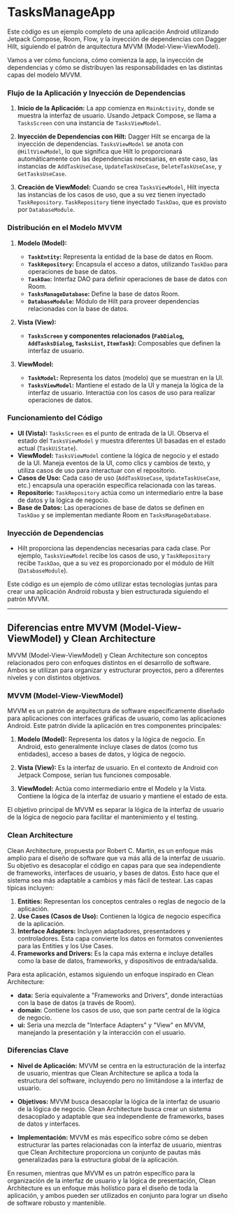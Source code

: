 # TasksManageApp

Este código es un ejemplo completo de una aplicación Android utilizando Jetpack Compose, Room, Flow, y la inyección de dependencias con Dagger Hilt, 
siguiendo el patrón de arquitectura MVVM (Model-View-ViewModel). 

Vamos a ver cómo funciona, cómo comienza la app, la inyección de dependencias y cómo se distribuyen las responsabilidades en las distintas capas del modelo MVVM.

### Flujo de la Aplicación y Inyección de Dependencias

1. **Inicio de la Aplicación:**
   La app comienza en `MainActivity`, donde se muestra la interfaz de usuario. Usando Jetpack Compose, se llama a `TasksScreen` con una instancia de `TasksViewModel`.

2. **Inyección de Dependencias con Hilt:**
   Dagger Hilt se encarga de la inyección de dependencias. `TasksViewModel` se anota con `@HiltViewModel`, lo que significa que Hilt lo proporcionará automáticamente con
   las dependencias necesarias, en este caso, las instancias de `AddTaskUseCase`, `UpdateTaskUseCase`, `DeleteTaskUseCase`, y `GetTasksUseCase`.

4. **Creación de ViewModel:**
   Cuando se crea `TasksViewModel`, Hilt inyecta las instancias de los casos de uso, que a su vez tienen inyectado `TaskRepository`. `TaskRepository` tiene inyectado `TaskDao`,
   que es provisto por `DatabaseModule`.

### Distribución en el Modelo MVVM

1. **Modelo (Model):**
   - **`TaskEntity`:** Representa la entidad de la base de datos en Room.
   - **`TaskRepository`:** Encapsula el acceso a datos, utilizando `TaskDao` para operaciones de base de datos.
   - **`TaskDao`:** Interfaz DAO para definir operaciones de base de datos con Room.
   - **`TasksManageDatabase`:** Define la base de datos Room.
   - **`DatabaseModule`:** Módulo de Hilt para proveer dependencias relacionadas con la base de datos.

2. **Vista (View):**
   - **`TasksScreen` y componentes relacionados (`FabDialog`, `AddTasksDialog`, `TasksList`, `ItemTask`):** Composables que definen la interfaz de usuario.

3. **ViewModel:**
   - **`TaskModel`:** Representa los datos (modelo) que se muestran en la UI.
   - **`TasksViewModel`:** Mantiene el estado de la UI y maneja la lógica de la interfaz de usuario. Interactúa con los casos de uso para realizar operaciones de datos.

### Funcionamiento del Código

- **UI (Vista):** `TasksScreen` es el punto de entrada de la UI. Observa el estado del `TasksViewModel` y muestra diferentes UI basadas en el estado actual (`TaskUiState`).
- **ViewModel:** `TasksViewModel` contiene la lógica de negocio y el estado de la UI. Maneja eventos de la UI, como clics y cambios de texto, y utiliza casos de uso para interactuar con el repositorio.
- **Casos de Uso:** Cada caso de uso (`AddTaskUseCase`, `UpdateTaskUseCase`, etc.) encapsula una operación específica relacionada con las tareas.
- **Repositorio:** `TaskRepository` actúa como un intermediario entre la base de datos y la lógica de negocio.
- **Base de Datos:** Las operaciones de base de datos se definen en `TaskDao` y se implementan mediante Room en `TasksManageDatabase`.

### Inyección de Dependencias

- Hilt proporciona las dependencias necesarias para cada clase. Por ejemplo, `TasksViewModel` recibe los casos de uso, y `TaskRepository` recibe `TaskDao`,
  que a su vez es proporcionado por el módulo de Hilt (`DatabaseModule`).

Este código es un ejemplo de cómo utilizar estas tecnologías juntas para crear una aplicación Android robusta y bien estructurada siguiendo el patrón MVVM.

-----

## Diferencias entre MVVM (Model-View-ViewModel) y Clean Architecture

MVVM (Model-View-ViewModel) y Clean Architecture son conceptos relacionados pero con enfoques distintos en el desarrollo de software. Ambos se utilizan para organizar y estructurar proyectos, pero a diferentes niveles y con distintos objetivos.

### MVVM (Model-View-ViewModel)

MVVM es un patrón de arquitectura de software específicamente diseñado para aplicaciones con interfaces gráficas de usuario, como las aplicaciones Android. Este patrón divide la aplicación en tres componentes principales:

1. **Modelo (Model):** Representa los datos y la lógica de negocio. En Android, esto generalmente incluye clases de datos (como tus entidades), acceso a bases de datos, y lógica de negocio.

2. **Vista (View):** Es la interfaz de usuario. En el contexto de Android con Jetpack Compose, serían tus funciones composable.

3. **ViewModel:** Actúa como intermediario entre el Modelo y la Vista. Contiene la lógica de la interfaz de usuario y mantiene el estado de esta.

El objetivo principal de MVVM es separar la lógica de la interfaz de usuario de la lógica de negocio para facilitar el mantenimiento y el testing.

### Clean Architecture

Clean Architecture, propuesta por Robert C. Martin, es un enfoque más amplio para el diseño de software que va más allá de la interfaz de usuario. Su objetivo es desacoplar el código en capas para que sea independiente de frameworks, interfaces de usuario, y bases de datos. Esto hace que el sistema sea más adaptable a cambios y más fácil de testear. Las capas típicas incluyen:

1. **Entities:** Representan los conceptos centrales o reglas de negocio de la aplicación.
2. **Use Cases (Casos de Uso):** Contienen la lógica de negocio específica de la aplicación.
3. **Interface Adapters:** Incluyen adaptadores, presentadores y controladores. Esta capa convierte los datos en formatos convenientes para las Entities y los Use Cases.
4. **Frameworks and Drivers:** Es la capa más externa e incluye detalles como la base de datos, frameworks, y dispositivos de entrada/salida.

Para esta aplicación, estamos siguiendo un enfoque inspirado en Clean Architecture:

- **data:** Sería equivalente a "Frameworks and Drivers", donde interactúas con la base de datos (a través de Room).
- **domain:** Contiene los casos de uso, que son parte central de la lógica de negocio.
- **ui:** Sería una mezcla de "Interface Adapters" y "View" en MVVM, manejando la presentación y la interacción con el usuario.

### Diferencias Clave

- **Nivel de Aplicación:** MVVM se centra en la estructuración de la interfaz de usuario, mientras que Clean Architecture se aplica a toda la estructura del software, incluyendo pero no limitándose a la interfaz de usuario.

- **Objetivos:** MVVM busca desacoplar la lógica de la interfaz de usuario de la lógica de negocio. Clean Architecture busca crear un sistema desacoplado y adaptable que sea independiente de frameworks, bases de datos y interfaces.

- **Implementación:** MVVM es más específico sobre cómo se deben estructurar las partes relacionadas con la interfaz de usuario, mientras que Clean Architecture proporciona un conjunto de pautas más generalizadas para la estructura global de la aplicación.

En resumen, mientras que MVVM es un patrón específico para la organización de la interfaz de usuario y la lógica de presentación, Clean Architecture es un enfoque más holístico para el diseño de toda la aplicación, y ambos pueden ser utilizados en conjunto para lograr un diseño de software robusto y mantenible.
